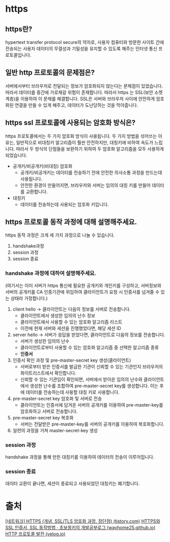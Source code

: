 # https

## https란?

hypertext transfer protocol secure의 약자로, 사용자 컴퓨터와 방문한 사이트 간에 전송되는 사용자 데이터의 무결성과 기밀성을 유지할 수 있도록 해주는 인터넷 통신 프로토콜입니다.

## 일반 http 프로토콜의 문제점은?

서버에서부터 브라우저로 전달되는 정보가 암호화되지 않는다는 문제점이 있었습니다. 따라서 데이터를 중간에 가로채갈 위험이 존재합니다. 따라서 https 는 SSL(보안 소켓 계층)을 이용하여 이 문제를 해결합니다. SSL은 서버와 브라우저 사이에 안전하게 암호화된 연결을 만들 수 있게 해주고, 데이터가 도난당하는 것을 막아줍니다.

## https ssl 프로토콜에 사용되는 암호화 방식은?

https 프로토콜에서는 두 가지 암호화 방식이 사용됩니다. 두 가지 방법을 섞어쓰는 이유는, 일반적으로 비대칭키 알고리즘이 훨씬 안전하지만, 대칭키에 비하여 속도가 느립니다. 따라서 두 방식의 단점들을 보완하기 위하여 두 암호화 알고리즘을 모두 사용하게 되었습니다.

- 공개키/비공개키(비대칭) 암호화
    - 공개키/비공개키는 데이터를 전송하기 전에 안전한 의사소통 과정을 만드는데 사용됩니다.
    - 안전한 환경이 만들어지면, 브라우저와 서버는 임의의 대칭 키를 만들어 데이터를 교환합니다.
- 대칭키
    - 데이터를 전송하는데 사용되는 암호화 키입니다.

## https 프로토콜 동작 과정에 대해 설명해주세요.

https 동작 과정은 크게 세 가지 과정으로 나눌 수 있습니다.

1. handshake과정
2. session 과정
3. session 종료

### handshake 과정에 대하여 설명해주세요.

(여기서는 이미 서버가 https 통신에 필요한 공개키와 개인키를 구성하고, 서버정보와 서버의 공개키를 CA 인증기관에 위임하여 클라이언트가 요청 시 인증서를 넘겨줄 수 있는 상태라 가정합니다.)

1. client hello → 클라이언트는 다음의 정보를 서버로 전송합니다.
    - 클라이언트에서 생성한 임의의 난수 정보
    - 클라이언트에서 사용할 수 있는 암호화 알고리즘 리스트
    - 이전에 현재 서버와 세션을 진행했었다면, 해당 세션 ID
2. server hello → 서버가 응답을 받았다면, 클라이언트로 다음의 정보를 전송합니다.
    - 서버가 생성한 임의의 난수
    - 클라이언트로부터 사용할 수 있는 암호화 알고리즘 중 선택한 알고리즘 종류
    - **인증서**
3. 인증서 확인 과정 및 pre-master-secret key 생성(클라이언트)
    - 서버로부터 받은 인증서를 발급한 기관이 신뢰할 수 있는 기관인지 브라우저의 화이트리스트에서 확인합니다.
    - 신뢰할 수 있는 기관임이 확인되면, 서버에서 받아온 임의의 난수와 클라이언트에서 생성한 난수를 조합하여 pre-master-secret key를 생성합니다. 이는 후에 데이터를 전송하는데 사용할 대칭 키로 사용합니다.
4. pre-master-secret key 암호화 및 서버로 전송
    - 클라이언트는 인증서에 담겨온 서버의 공개키를 이용하여 pre-master-key를 암호화하고 서버로 전송합니다.
5. pre-master-secret key 복호화
    - 서버는 전달받은 pre-master-key를 서버의 공개키를 이용하여 복호화합니다.
6. 일련의 과정을 거쳐 master-secret-key 생성

### session 과정

handshake 과정을 통해 만든 대칭키를 이용하여 데이터의 전송이 이루어집니다.

### session 종료

데이터 교환이 끝나면, 세션이 종료되고 사용되었던 대칭키는 폐기합니다.

# 출처

[[네트워크] HTTPS (개념, SSL/TLS 암호화 과정, 장단점) (tistory.com)](https://eun-jeong.tistory.com/27)
[HTTPS와 SSL 인증서, SSL 동작방법 · 초보몽키의 개발공부로그 (wayhome25.github.io)](https://wayhome25.github.io/cs/2018/03/11/ssl-https/)
[HTTP 프로토콜 발전 (velog.io)](https://velog.io/@gjrjr4545/HTTP-%ED%94%84%EB%A1%9C%ED%86%A0%EC%BD%9C-%EB%B0%9C%EC%A0%84)